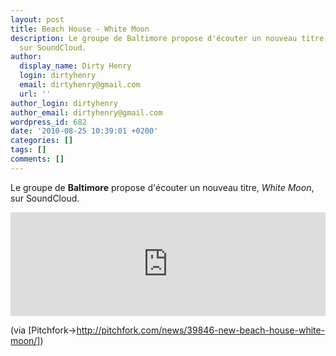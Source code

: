 ```yaml
---
layout: post
title: Beach House - White Moon
description: Le groupe de Baltimore propose d'écouter un nouveau titre, {White Moon},
  sur SoundCloud.
author:
  display_name: Dirty Henry
  login: dirtyhenry
  email: dirtyhenry@gmail.com
  url: ''
author_login: dirtyhenry
author_email: dirtyhenry@gmail.com
wordpress_id: 682
date: '2010-08-25 10:39:01 +0200'
categories: []
tags: []
comments: []
---
```

Le groupe de __Baltimore__ propose d'écouter un nouveau titre, *White Moon*, sur SoundCloud.

<iframe width="100%" height="166" scrolling="no" frameborder="no" src="http://w.soundcloud.com/player/?url=http%3A%2F%2Fapi.soundcloud.com%2Ftracks%2F4739950&show_artwork=true"></iframe>

(via [Pitchfork->http://pitchfork.com/news/39846-new-beach-house-white-moon/])

